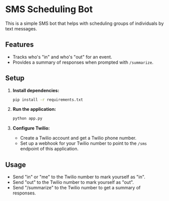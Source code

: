 # SMS Scheduling Bot

This is a simple SMS bot that helps with scheduling groups of individuals by text messages.

## Features

- Tracks who's "in" and who's "out" for an event.
- Provides a summary of responses when prompted with `/summarize`.

## Setup

1. **Install dependencies:**
   ```bash
   pip install -r requirements.txt
   ```

2. **Run the application:**
   ```bash
   python app.py
   ```

3. **Configure Twilio:**
   - Create a Twilio account and get a Twilio phone number.
   - Set up a webhook for your Twilio number to point to the `/sms` endpoint of this application.

## Usage

- Send "in" or "me" to the Twilio number to mark yourself as "in".
- Send "out" to the Twilio number to mark yourself as "out".
- Send "/summarize" to the Twilio number to get a summary of responses.
